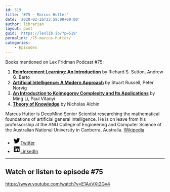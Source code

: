 ```yaml
---
id: 519
title: '#75 – Marcus Hutter'
date: '2020-02-26T23:59:00+00:00'
author: librarian
layout: post
guid: 'https://lexlib.io/?p=519'
permalink: /75-marcus-hutter/
categories:
    - Episodes
---
```


Books mentioned on Lex Fridman Podcast #75:

1. <b><a href="https://amzn.to/3Xkckgh" target="_blank" rel="sponsored noopener noreferrer">Reinforcement Learning: An Introduction</a></b> by Richard S. Sutton, Andrew G. Barto
2. <b><a href="https://amzn.to/3tMNEji" target="_blank" rel="sponsored noopener noreferrer">Artificial Intelligence: A Modern Approach</a></b> by Stuart Russell, Peter Norvig
3. <b><a href="https://amzn.to/3tK1m6v" target="_blank" rel="sponsored noopener noreferrer">An Introduction to Kolmogorov Complexity and Its Applications</a></b> by Ming Li, Paul Vitanyi
4. <b><a href="https://amzn.to/3gh5ZBX" target="_blank" rel="sponsored noopener noreferrer">Theory of Knowledge</a></b> by Nicholas Alchin

<!--more-->

Marcus Hutter is DeepMind Senior Scientist researching the mathematical foundations of artificial general intelligence. He is on leave from his professorship at the ANU College of Engineering and Computer Science of the Australian National University in Canberra, Australia. [Wikipedia](https://en.wikipedia.org/wiki/Marcus_Hutter)

- [<svg aria-hidden="true" focusable="false" height="24" version="1.1" viewbox="0 0 24 24" width="24" xmlns="http://www.w3.org/2000/svg"><path d="M22.23,5.924c-0.736,0.326-1.527,0.547-2.357,0.646c0.847-0.508,1.498-1.312,1.804-2.27 c-0.793,0.47-1.671,0.812-2.606,0.996C18.324,4.498,17.257,4,16.077,4c-2.266,0-4.103,1.837-4.103,4.103 c0,0.322,0.036,0.635,0.106,0.935C8.67,8.867,5.647,7.234,3.623,4.751C3.27,5.357,3.067,6.062,3.067,6.814 c0,1.424,0.724,2.679,1.825,3.415c-0.673-0.021-1.305-0.206-1.859-0.513c0,0.017,0,0.034,0,0.052c0,1.988,1.414,3.647,3.292,4.023 c-0.344,0.094-0.707,0.144-1.081,0.144c-0.264,0-0.521-0.026-0.772-0.074c0.522,1.63,2.038,2.816,3.833,2.85 c-1.404,1.1-3.174,1.756-5.096,1.756c-0.331,0-0.658-0.019-0.979-0.057c1.816,1.164,3.973,1.843,6.29,1.843 c7.547,0,11.675-6.252,11.675-11.675c0-0.178-0.004-0.355-0.012-0.531C20.985,7.47,21.68,6.747,22.23,5.924z"></path></svg><span class="wp-block-social-link-label screen-reader-text">Twitter</span>](https://twitter.com/mhutter42)
- [<svg aria-hidden="true" focusable="false" height="24" version="1.1" viewbox="0 0 24 24" width="24" xmlns="http://www.w3.org/2000/svg"><path d="M19.7,3H4.3C3.582,3,3,3.582,3,4.3v15.4C3,20.418,3.582,21,4.3,21h15.4c0.718,0,1.3-0.582,1.3-1.3V4.3 C21,3.582,20.418,3,19.7,3z M8.339,18.338H5.667v-8.59h2.672V18.338z M7.004,8.574c-0.857,0-1.549-0.694-1.549-1.548 c0-0.855,0.691-1.548,1.549-1.548c0.854,0,1.547,0.694,1.547,1.548C8.551,7.881,7.858,8.574,7.004,8.574z M18.339,18.338h-2.669 v-4.177c0-0.996-0.017-2.278-1.387-2.278c-1.389,0-1.601,1.086-1.601,2.206v4.249h-2.667v-8.59h2.559v1.174h0.037 c0.356-0.675,1.227-1.387,2.526-1.387c2.703,0,3.203,1.779,3.203,4.092V18.338z"></path></svg><span class="wp-block-social-link-label screen-reader-text">LinkedIn</span>](https://www.linkedin.com/in/hutter1/)

- - - - - -

## Watch or listen to episode #75

<https://www.youtube.com/watch?v=E1AxVXt2Gv4>
